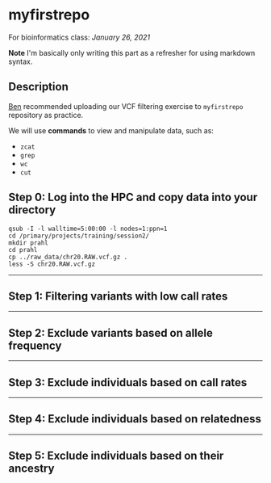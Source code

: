 # myfirstrepo
For bioinformatics class: *January 26, 2021*

**Note** I'm basically only writing this part as a refresher for using markdown syntax.

## Description
[Ben](https://github.com/biobenkj) recommended uploading our VCF filtering exercise to `myfirstrepo` repository as practice. 

We will use **commands** to view and manipulate data, such as:
* `zcat`
* `grep`
* `wc`
* `cut`

## Step 0: Log into the HPC and copy data into your directory
```
qsub -I -l walltime=5:00:00 -l nodes=1:ppn=1   
cd /primary/projects/training/session2/  
mkdir prahl   
cd prahl   
cp ../raw_data/chr20.RAW.vcf.gz .   
less -S chr20.RAW.vcf.gz   
```
---
## Step 1: Filtering variants with low call rates


---
## Step 2: Exclude variants based on allele frequency


---
## Step 3: Exclude individuals based on call rates


---
## Step 4: Exclude individuals based on relatedness


---
## Step 5: Exclude individuals based on their ancestry
